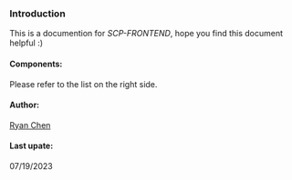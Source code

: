 ### Introduction
This is a documention for *SCP-FRONTEND*, hope you find this document helpful :)

#### Components:
Please refer to the list on the right side.

#### Author:
[Ryan Chen](mailto:ryan.chen@gorilla-technology.com)

#### Last upate:
07/19/2023